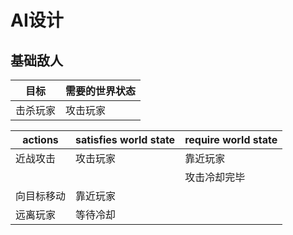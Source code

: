 # AI设计

## 基础敌人

| 目标 | 需要的世界状态 |
| - | - |
| 击杀玩家 | 攻击玩家 |

| actions | satisfies world state | require world state |
| - | - | - |
| 近战攻击 | 攻击玩家 | 靠近玩家 |
| | | 攻击冷却完毕 |
| 向目标移动 | 靠近玩家 |  | 
| 远离玩家 | 等待冷却 | | 

